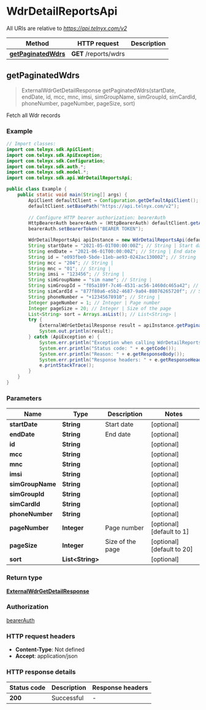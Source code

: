 # WdrDetailReportsApi

All URIs are relative to *https://api.telnyx.com/v2*

Method | HTTP request | Description
------------- | ------------- | -------------
[**getPaginatedWdrs**](WdrDetailReportsApi.md#getPaginatedWdrs) | **GET** /reports/wdrs | 



## getPaginatedWdrs

> ExternalWdrGetDetailResponse getPaginatedWdrs(startDate, endDate, id, mcc, mnc, imsi, simGroupName, simGroupId, simCardId, phoneNumber, pageNumber, pageSize, sort)



Fetch all Wdr records 

### Example

```java
// Import classes:
import com.telnyx.sdk.ApiClient;
import com.telnyx.sdk.ApiException;
import com.telnyx.sdk.Configuration;
import com.telnyx.sdk.auth.*;
import com.telnyx.sdk.model.*;
import com.telnyx.sdk.api.WdrDetailReportsApi;

public class Example {
    public static void main(String[] args) {
        ApiClient defaultClient = Configuration.getDefaultApiClient();
        defaultClient.setBasePath("https://api.telnyx.com/v2");
        
        // Configure HTTP bearer authorization: bearerAuth
        HttpBearerAuth bearerAuth = (HttpBearerAuth) defaultClient.getAuthentication("bearerAuth");
        bearerAuth.setBearerToken("BEARER TOKEN");

        WdrDetailReportsApi apiInstance = new WdrDetailReportsApi(defaultClient);
        String startDate = "2021-05-01T00:00:00Z"; // String | Start date
        String endDate = "2021-06-01T00:00:00Z"; // String | End date
        String id = "e093fbe0-5bde-11eb-ae93-0242ac130002"; // String | 
        String mcc = "204"; // String | 
        String mnc = "01"; // String | 
        String imsi = "123456"; // String | 
        String simGroupName = "sim name"; // String | 
        String simGroupId = "f05a189f-7c46-4531-ac56-1460dc465a42"; // String | 
        String simCardId = "877f80a6-e5b2-4687-9a04-88076265720f"; // String | 
        String phoneNumber = "+12345678910"; // String | 
        Integer pageNumber = 1; // Integer | Page number
        Integer pageSize = 20; // Integer | Size of the page
        List<String> sort = Arrays.asList(); // List<String> | 
        try {
            ExternalWdrGetDetailResponse result = apiInstance.getPaginatedWdrs(startDate, endDate, id, mcc, mnc, imsi, simGroupName, simGroupId, simCardId, phoneNumber, pageNumber, pageSize, sort);
            System.out.println(result);
        } catch (ApiException e) {
            System.err.println("Exception when calling WdrDetailReportsApi#getPaginatedWdrs");
            System.err.println("Status code: " + e.getCode());
            System.err.println("Reason: " + e.getResponseBody());
            System.err.println("Response headers: " + e.getResponseHeaders());
            e.printStackTrace();
        }
    }
}
```

### Parameters


Name | Type | Description  | Notes
------------- | ------------- | ------------- | -------------
 **startDate** | **String**| Start date | [optional]
 **endDate** | **String**| End date | [optional]
 **id** | **String**|  | [optional]
 **mcc** | **String**|  | [optional]
 **mnc** | **String**|  | [optional]
 **imsi** | **String**|  | [optional]
 **simGroupName** | **String**|  | [optional]
 **simGroupId** | **String**|  | [optional]
 **simCardId** | **String**|  | [optional]
 **phoneNumber** | **String**|  | [optional]
 **pageNumber** | **Integer**| Page number | [optional] [default to 1]
 **pageSize** | **Integer**| Size of the page | [optional] [default to 20]
 **sort** | **List&lt;String&gt;**|  | [optional]

### Return type

[**ExternalWdrGetDetailResponse**](ExternalWdrGetDetailResponse.md)

### Authorization

[bearerAuth](../README.md#bearerAuth)

### HTTP request headers

- **Content-Type**: Not defined
- **Accept**: application/json

### HTTP response details
| Status code | Description | Response headers |
|-------------|-------------|------------------|
| **200** | Successful |  -  |


